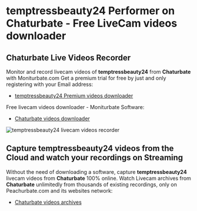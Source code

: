 # temptressbeauty24 Performer on Chaturbate - Free LiveCam videos downloader

## Chaturbate Live Videos Recorder

Monitor and record livecam videos of **temptressbeauty24** from **Chaturbate** with Moniturbate.com
Get a premium trial for free by just and only registering with your Email address:
* [temptressbeauty24 Premium videos downloader](https://moniturbate.com/request-demo-licence-key.html)

Free livecam videos downloader - Moniturbate Software:
* [Chaturbate videos downloader](https://moniturbate.com/moniturbate-download-software.html)

![temptressbeauty24 livecam videos recorder](https://peachurnet.com/templates/moniturbate-software.png)


## Capture temptressbeauty24 videos from the Cloud and watch your recordings on Streaming

Without the need of downloading a software, capture **temptressbeauty24** livecam videos from **Chaturbate** 100% online.
Watch Livecam archives from **Chaturbate** unlimitedly from thousands of existing recordings, only on Peachurbate.com and its websites network:
* [Chaturbate videos archives](https://peachurnet.com/)